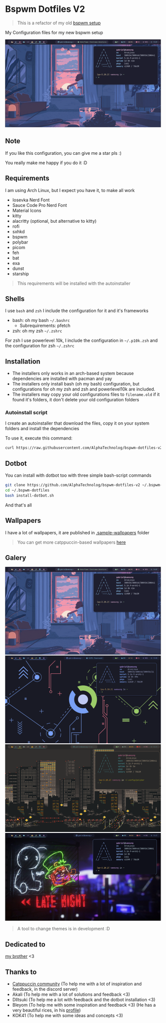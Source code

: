# Bspwm Dotfiles V2

> This is a refactor of my old [bspwm setup](https://github.com/AlphaTechnolog/bspwm-dotfiles)

My Configuration files for my new bspwm setup

![rice](./.misc/rice.png)

## Note

If you like this configuration, you can give me a star pls :)

You really make me happy if you do it :D

## Requirements

I am using Arch Linux, but I expect you have it, to make all work

- Iosevka Nerd Font
- Sauce Code Pro Nerd Font
- Material Icons
- kitty
- alacritty (optional, but alternative to kitty)
- rofi
- sxhkd
- bspwm
- polybar
- picom
- feh
- bat
- exa
- dunst
- starship

> This requirements will be installed with the autoinstaller

## Shells

I use `bash` and `zsh` I include the configuration for it and it's frameworks

- bash: oh my bash `~/.bashrc`
  - Subrequirements: pfetch
- zsh: oh my zsh `~/.zshrc`

For zsh I use powerlevel 10k, I include the configuration in `~/.p10k.zsh` and
the configuration for zsh `~/.zshrc`

## Installation

- The installers only works in an arch-based system because dependencies are installed with pacman and yay
- The installers only install bash (oh my bash) configuration, but configurations for oh my zsh and zsh and powerlevel10k are included.
- The installers may copy your old configurations files to `filename.old` if it found it's folders, it don't delete your old configuration folders

### Autoinstall script

I create an autoinstaller that download the files, copy it on your system folders
and install the dependencies

To use it, execute this command:

```sh
curl https://raw.githubusercontent.com/AlphaTechnolog/bspwm-dotfiles-v2/main/install.sh | bash
```

## Dotbot

You can install with dotbot too with three simple bash-script commands

```sh
git clone https://github.com/AlphaTechnolog/bspwm-dotfiles-v2 ~/.bspwm-dotfiles
cd ~/.bspwm-dotfiles
bash install-dotbot.sh
```

And that's all

## Wallpapers

I have a lot of wallpapers, it are published in [.sample-wallpapers](https://github.com/AlphaTechnolog/bspwm-dotfiles-v2/tree/main/.sample-wallpapers) folder

> You can get more catppuccin-based wallpapers [here](https://github.com/catppuccin/wallpapers)

## Galery

![catppuccin](./.misc/showcase/catppuccin.png)
![tokyonight](./.misc/showcase/tokyonight.png)
![gruvbox](./.misc/showcase/gruvbox.png)
![material-ocean](./.misc/showcase/material-ocean.png)

> A tool to change themes is in development :D

## Dedicated to

[my brother](https://github.com/Jags1906) <3

## Thanks to

- [Catppuccin community](https://github.com/catppuccin) (To help me with a lot of inspiration and feedback, in the discord server)
- Akali (To help me with a lot of solutions and feedback <3)
- Dlltsuki (To help me a lot with feedback and the dotbot installation <3)
- Bleyom (To help me with some inspiration and feedback <3) (He has a very beautiful rices, in his [profile](https://github.com/Bleyom))
- KOK41 (To help me with some ideas and concepts <3)
